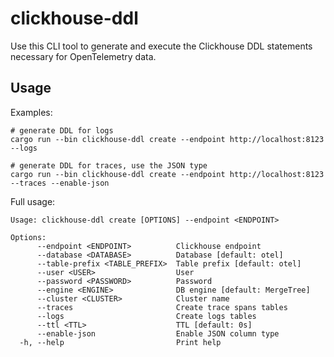 # clickhouse-ddl

Use this CLI tool to generate and execute the Clickhouse DDL statements necessary for OpenTelemetry data.

## Usage

Examples:

```shell
# generate DDL for logs
cargo run --bin clickhouse-ddl create --endpoint http://localhost:8123 --logs

# generate DDL for traces, use the JSON type
cargo run --bin clickhouse-ddl create --endpoint http://localhost:8123 --traces --enable-json
```

Full usage:

```shell
Usage: clickhouse-ddl create [OPTIONS] --endpoint <ENDPOINT>

Options:
      --endpoint <ENDPOINT>          Clickhouse endpoint
      --database <DATABASE>          Database [default: otel]
      --table-prefix <TABLE_PREFIX>  Table prefix [default: otel]
      --user <USER>                  User
      --password <PASSWORD>          Password
      --engine <ENGINE>              DB engine [default: MergeTree]
      --cluster <CLUSTER>            Cluster name
      --traces                       Create trace spans tables
      --logs                         Create logs tables
      --ttl <TTL>                    TTL [default: 0s]
      --enable-json                  Enable JSON column type
  -h, --help                         Print help
```